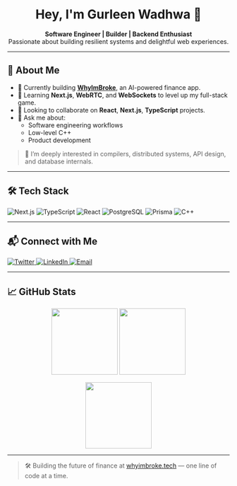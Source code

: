 <h1 align="center">Hey, I'm Gurleen Wadhwa 👋</h1>

<p align="center">
  <b>Software Engineer | Builder | Backend Enthusiast</b><br/>
  Passionate about building resilient systems and delightful web experiences.
</p>

---

## 🚀 About Me

- 🔭 Currently building [**WhyImBroke**](https://whyimbroke.tech/), an AI-powered finance app.
- 🌱 Learning **Next.js**, **WebRTC**, and **WebSockets** to level up my full-stack game.
- 👯 Looking to collaborate on **React**, **Next.js**, **TypeScript** projects.
- 💬 Ask me about:
  - Software engineering workflows
  - Low-level C++
  - Product development

> 🧠 I’m deeply interested in compilers, distributed systems, API design, and database internals.

---

## 🛠 Tech Stack

![Next.js](https://img.shields.io/badge/Next.js-000000?style=for-the-badge&logo=nextdotjs&logoColor=white)
![TypeScript](https://img.shields.io/badge/TypeScript-007ACC?style=for-the-badge&logo=typescript&logoColor=white)
![React](https://img.shields.io/badge/React-20232A?style=for-the-badge&logo=react&logoColor=61DAFB)
![PostgreSQL](https://img.shields.io/badge/PostgreSQL-336791?style=for-the-badge&logo=postgresql&logoColor=white)
![Prisma](https://img.shields.io/badge/Prisma-2D3748?style=for-the-badge&logo=prisma&logoColor=white)
![C++](https://img.shields.io/badge/C++-00599C?style=for-the-badge&logo=cplusplus&logoColor=white)

---

## 📬 Connect with Me

<p align="left">
  <a href="https://twitter.com/gurleenwadhwa1" target="_blank">
    <img src="https://img.shields.io/badge/Twitter-%231DA1F2.svg?style=for-the-badge&logo=Twitter&logoColor=white" alt="Twitter" />
  </a>
  <a href="https://www.linkedin.com/in/gurleenwadhwa/" target="_blank">
    <img src="https://img.shields.io/badge/LinkedIn-%230077B5.svg?style=for-the-badge&logo=Linkedin&logoColor=white" alt="LinkedIn" />
  </a>
  <a href="mailto:gurleenwadhwa13@gmail.com" target="_blank">
    <img src="https://img.shields.io/badge/Gmail-D14836?style=for-the-badge&logo=gmail&logoColor=white" alt="Email" />
  </a>
</p>

---

## 📈 GitHub Stats

<p align="center">
  <img src="https://github-readme-stats.vercel.app/api?username=gurleenwadhwa-13&theme=vue-dark&show_icons=true&hide_border=true&count_private=true" height="150"/>
  <img src="https://github-readme-stats.vercel.app/api/top-langs/?username=gurleenwadhwa-13&theme=vue-dark&layout=compact&hide_border=true" height="150"/>
</p>

<p align="center">
  <img src="https://github-readme-streak-stats.herokuapp.com/?user=gurleenwadhwa-13&theme=vue-dark&hide_border=true" height="150"/>
</p>

---

> 🛠 Building the future of finance at [whyimbroke.tech](https://whyimbroke.tech) — one line of code at a time.
